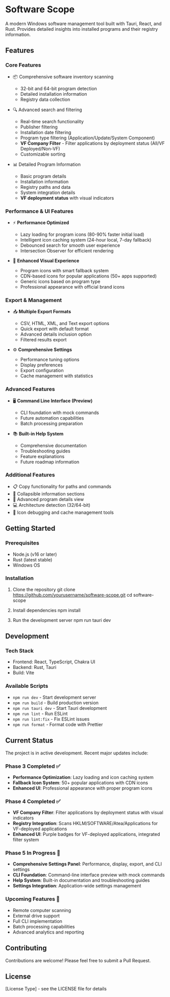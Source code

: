 # Software Scope

A modern Windows software management tool built with Tauri, React, and Rust. Provides detailed insights into installed programs and their registry information.

## Features

### Core Features
- 📦 Comprehensive software inventory scanning
  - 32-bit and 64-bit program detection
  - Detailed installation information
  - Registry data collection

- 🔍 Advanced search and filtering
  - Real-time search functionality
  - Publisher filtering
  - Installation date filtering
  - Program type filtering (Application/Update/System Component)
  - **VF Company Filter** - Filter applications by deployment status (All/VF Deployed/Non-VF)
  - Customizable sorting

- 📊 Detailed Program Information
  - Basic program details
  - Installation information
  - Registry paths and data
  - System integration details
  - **VF deployment status** with visual indicators

### Performance & UI Features
- ⚡ **Performance Optimized**
  - Lazy loading for program icons (80-90% faster initial load)
  - Intelligent icon caching system (24-hour local, 7-day fallback)
  - Debounced search for smooth user experience
  - Intersection Observer for efficient rendering

- 🎨 **Enhanced Visual Experience**
  - Program icons with smart fallback system
  - CDN-based icons for popular applications (50+ apps supported)
  - Generic icons based on program type
  - Professional appearance with official brand icons

### Export & Management
- 📤 **Multiple Export Formats**
  - CSV, HTML, XML, and Text export options
  - Quick export with default format
  - Advanced details inclusion option
  - Filtered results export

- ⚙️ **Comprehensive Settings**
  - Performance tuning options
  - Display preferences
  - Export configuration
  - Cache management with statistics

### Advanced Features
- 🖥️ **Command Line Interface (Preview)**
  - CLI foundation with mock commands
  - Future automation capabilities
  - Batch processing preparation

- 📚 **Built-in Help System**
  - Comprehensive documentation
  - Troubleshooting guides
  - Feature explanations
  - Future roadmap information

### Additional Features
- 📋 Copy functionality for paths and commands
- 🎯 Collapsible information sections
- 📁 Advanced program details view
- 💻 Architecture detection (32/64-bit)
- 🔧 Icon debugging and cache management tools

## Getting Started

### Prerequisites
- Node.js (v16 or later)
- Rust (latest stable)
- Windows OS

### Installation
1. Clone the repository
git clone https://github.com/yourusername/software-scope.git
cd software-scope


2. Install dependencies
npm install

3. Run the development server
npm run tauri dev


## Development

### Tech Stack
- Frontend: React, TypeScript, Chakra UI
- Backend: Rust, Tauri
- Build: Vite

### Available Scripts
- `npm run dev` - Start development server
- `npm run build` - Build production version
- `npm run tauri dev` - Start Tauri development
- `npm run lint` - Run ESLint
- `npm run lint:fix` - Fix ESLint issues
- `npm run format` - Format code with Prettier

## Current Status
The project is in active development. Recent major updates include:

### Phase 3 Completed ✅
- **Performance Optimization**: Lazy loading and icon caching system
- **Fallback Icon System**: 50+ popular applications with CDN icons
- **Enhanced UI**: Professional appearance with proper program icons

### Phase 4 Completed ✅
- **VF Company Filter**: Filter applications by deployment status with visual indicators
- **Registry Integration**: Scans HKLM/SOFTWARE/Atea/Applications for VF-deployed applications
- **Enhanced UI**: Purple badges for VF-deployed applications, integrated filter system

### Phase 5 In Progress 🚧
- **Comprehensive Settings Panel**: Performance, display, export, and CLI settings
- **CLI Foundation**: Command-line interface preview with mock commands
- **Help System**: Built-in documentation and troubleshooting guides
- **Settings Integration**: Application-wide settings management

### Upcoming Features 🔮
- Remote computer scanning
- External drive support
- Full CLI implementation
- Batch processing capabilities
- Advanced analytics and reporting

## Contributing
Contributions are welcome! Please feel free to submit a Pull Request.

## License
[License Type] - see the LICENSE file for details